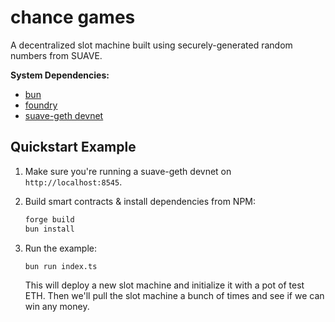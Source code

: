 # chance games

A decentralized slot machine built using securely-generated random numbers from SUAVE.

**System Dependencies:**

- [bun](https://bun.sh)
- [foundry](https://getfoundry.sh)
- [suave-geth devnet](https://github.com/flashbots/suave-geth/?tab=readme-ov-file#starting-a-local-devnet)

## Quickstart Example

1. Make sure you're running a suave-geth devnet on `http://localhost:8545`.

2. Build smart contracts & install dependencies from NPM:

    ```bash
    forge build
    bun install
    ```

3. Run the example:

    ```bash
    bun run index.ts
    ```

    This will deploy a new slot machine and initialize it with a pot of test ETH. Then we'll pull the slot machine a bunch of times and see if we can win any money.
